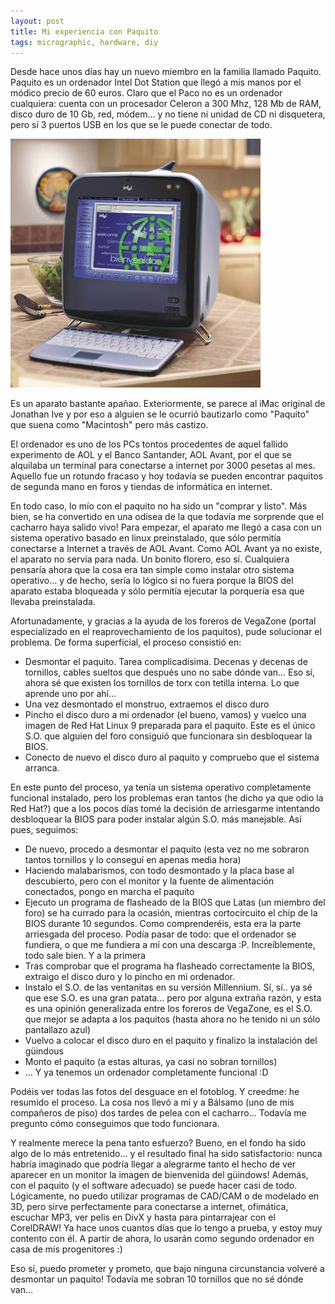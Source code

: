 ```yaml
---
layout: post
title: Mi experiencia con Paquito
tags: micrographic, hardware, diy
---
```

Desde hace unos días hay un nuevo miembro en la familia llamado Paquito. Paquito es un ordenador Intel Dot Station que llegó a mis manos por el módico precio de 60 euros. Claro que el Paco no es un ordenador cualquiera: cuenta con un procesador Celeron a 300 Mhz, 128 Mb de RAM, disco duro de 10 Gb, red, módem… y no tiene ni unidad de CD ni disquetera, pero sí 3 puertos USB en los que se le puede conectar de todo.

<img src="/images/158.jpg" />

<!--more-->

Es un aparato bastante apañao. Exteriormente, se parece al iMac original de Jonathan Ive y por eso a alguien se le ocurrió bautizarlo como "Paquito" que suena como "Macintosh" pero más castizo.

El ordenador es uno de los PCs tontos procedentes de aquel fallido experimento de AOL y el Banco Santander, AOL Avant, por el que se alquilaba un terminal para conectarse a internet por 3000 pesetas al mes. Aquello fue un rotundo fracaso y hoy todavía se pueden encontrar paquitos de segunda mano en foros y tiendas de informática en internet.

En todo caso, lo mío con el paquito no ha sido un "comprar y listo". Más bien, se ha convertido en una odisea de la que todavía me sorprende que el cacharro haya salido vivo! Para empezar, el aparato me llegó a casa con un sistema operativo basado en linux preinstalado, que sólo permitía conectarse a Internet a través de AOL Avant. Como AOL Avant ya no existe, el aparato no servía para nada. Un bonito florero, eso sí. Cualquiera pensaría ahora que la cosa era tan simple como instalar otro sistema operativo… y de hecho, sería lo lógico si no fuera porque la BIOS del aparato estaba bloqueada y sólo permitía ejecutar la porquería esa que llevaba preinstalada.

Afortunadamente, y gracias a la ayuda de los foreros de VegaZone (portal especializado en el reaprovechamiento de los paquitos), pude solucionar el problema. De forma superficial, el proceso consistió en:

* Desmontar el paquito. Tarea complicadísima. Decenas y decenas de tornillos, cables sueltos que después uno no sabe dónde van… Eso sí, ahora sé que existen los tornillos de torx con tetilla interna. Lo que aprende uno por ahí…
* Una vez desmontado el monstruo, extraemos el disco duro
* Pincho el disco duro a mi ordenador (el bueno, vamos) y vuelco una imagen de Red Hat Linux 9 preparada para el paquito. Este es el único S.O. que alguien del foro consiguió que funcionara sin desbloquear la BIOS.
* Conecto de nuevo el disco duro al paquito y compruebo que el sistema arranca.

En este punto del proceso, ya tenía un sistema operativo completamente funcional instalado, pero los problemas eran tantos (he dicho ya que odio la Red Hat?) que a los pocos días tomé la decisión de arriesgarme intentando desbloquear la BIOS para poder instalar algún S.O. más manejable. Así pues, seguimos:

* De nuevo, procedo a desmontar el paquito (esta vez no me sobraron tantos tornillos y lo conseguí en apenas media hora)
* Haciendo malabarismos, con todo desmontado y la placa base al descubierto, pero con el monitor y la fuente de alimentación conectados, pongo en marcha el paquito
* Ejecuto un programa de flasheado de la BIOS que Latas (un miembro del foro) se ha currado para la ocasión, mientras cortocircuito el chip de la BIOS durante 10 segundos. Como comprenderéis, esta era la parte arriesgada del proceso. Podía pasar de todo: que el ordenador se fundiera, o que me fundiera a mí con una descarga :P. Increíblemente, todo sale bien. Y a la primera
* Tras comprobar que el programa ha flasheado correctamente la BIOS, extraigo el disco duro y lo pincho en mi ordenador.
* Instalo el S.O. de las ventanitas en su versión Millennium. Sí, sí.. ya sé que ese S.O. es una gran patata… pero por alguna extraña razón, y esta es una opinión generalizada entre los foreros de VegaZone, es el S.O. que mejor se adapta a los paquitos (hasta ahora no he tenido ni un sólo pantallazo azul)
* Vuelvo a colocar el disco duro en el paquito y finalizo la instalación del güindous
* Monto el paquito (a estas alturas, ya casi no sobran tornillos)
* … Y ya tenemos un ordenador completamente funcional :D

Podéis ver todas las fotos del desguace en el fotoblog. Y creedme: he resumido el proceso. La cosa nos llevó a mí y a Bálsamo (uno de mis compañeros de piso) dos tardes de pelea con el cacharro… Todavía me pregunto cómo conseguimos que todo funcionara.

Y realmente merece la pena tanto esfuerzo? Bueno, en el fondo ha sido algo de lo más entretenido… y el resultado final ha sido satisfactorio: nunca habría imaginado que podría llegar a alegrarme tanto el hecho de ver aparecer en un monitor la imagen de bienvenida del güindows! Además, con el paquito (y el software adecuado) se puede hacer casi de todo. Lógicamente, no puedo utilizar programas de CAD/CAM o de modelado en 3D, pero sirve perfectamente para conectarse a internet, ofimática, escuchar MP3, ver pelis en DivX y hasta para pintarrajear con el CorelDRAW! Ya hace unos cuantos días que lo tengo a prueba, y estoy muy contento con él. A partir de ahora, lo usarán como segundo ordenador en casa de mis progenitores :)

Eso sí, puedo prometer y prometo, que bajo ninguna circunstancia volveré a desmontar un paquito! Todavía me sobran 10 tornillos que no sé dónde van…
